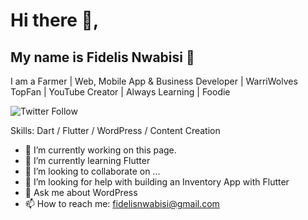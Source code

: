 # Hi there 👋, 

## **My name is Fidelis Nwabisi 👋** 

I am a Farmer | Web, Mobile App & Business Developer | WarriWolves TopFan | YouTube Creator | Always Learning | Foodie

![Twitter Follow](https://img.shields.io/twitter/follow/fidelisnwabisi?label=Follow_me_on_Twitter&logo=twitter&style=for-the-badge)

Skills: Dart / Flutter / WordPress / Content Creation

- 🔭 I’m currently working on this page. 
- 🌱 I’m currently learning Flutter
- 👯 I’m looking to collaborate on ...
- 🤔 I’m looking for help with building an Inventory App with Flutter
- 💬 Ask me about WordPress
- 📫 How to reach me: fidelisnwabisi@gmail.com
